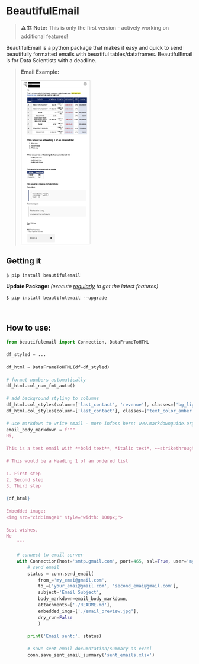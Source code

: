 # BeautifulEmail

> **⚠️🏗️️ Note:**
> This is only the first version - actively working on additional features!

BeautifulEmail is a python package that makes it easy and quick to send beautifully formatted emails with beuatiful tables/dataframes. BeautifulEmail is for Data Scientists with a deadline.
  
> **Email Example:**
> 
> <img src="https://github.com/vanalmsick/beautifulemail/raw/main/docs/docs/imgs/email_preview.jpg" alt="Email Preview" style="width:40%;border: 1px solid #D9D9D9;"/>

## Getting it

```console
$ pip install beautifulemail
```
**Update Package:** *(execute <ins>regularly</ins> to get the latest features)*
```console
$ pip install beautifulemail --upgrade
```
  
<br>
  
## How to use:

```python
from beautifulemail import Connection, DataFrameToHTML

df_styled = ...

df_html = DataFrameToHTML(df=df_styled)

# format numbers automatically 
df_html.col_num_fmt_auto()

# add background styling to columns
df_html.col_styles(column=['last_contact', 'revenue'], classes=['bg_light_blue'])
df_html.col_styles(column=['last_contact'], classes=['text_color_amber'])

# use markdown to write email - more infoss here: www.markdownguide.org/cheat-sheet/
email_body_markdown = f"""
Hi,

This is a test email with **bold text**, *italic text*, ~~strikethrough text~~, <mark>highlited text</mark>, [hyperlink text](https://www.google.com), and text that could be footnoted<note>[1]</note>.

# This would be a Heading 1 of an ordered list

1. First step
2. Second step
3. Third step

{df_html}

Embedded image:
<img src="cid:image1" style="width: 100px;">

Best wishes,
Me
    """

    # connect to email server
    with Connection(host='smtp.gmail.com', port=465, ssl=True, user='myemai@gmail.com', password='my_password') as conn:
        # send email
        status = conn.send_email(
            from_='my_emai@gmail.com',
            to_=['your_emai@gmail.com', 'second_emai@gmail.com'],
            subject='Email Subject',
            body_markdown=email_body_markdown,
            attachments=['./README.md'],
            embedded_imgs=['./email_preview.jpg'],
            dry_run=False
            )
        
        print('Email sent:', status)

        # save sent email documntation/summary as excel
        conn.save_sent_email_summary('sent_emails.xlsx')
```

<br><br>